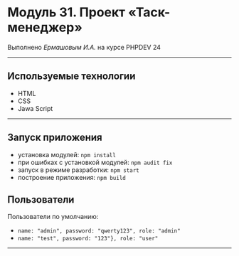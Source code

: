 # Модуль 31. Проект «Таск-менеджер»

Выполнено _Ермашовым И.А._ на курсе PHPDEV 24

---
## Используемые технологии
* HTML
* CSS
* Jawa Script
---
## Запуск приложения
* установка модулей: `npm install`
* при ошибках с установкой модулей: `npm audit fix`
* запуск в режиме разработки: `npm start`
* построение приложения: `npm build`
## Пользователи
Пользователи по умолчанию:
* ```name: "admin", password: "qwerty123", role: "admin"```
* ```name: "test", password: "123"}, role: "user"```
--- 
